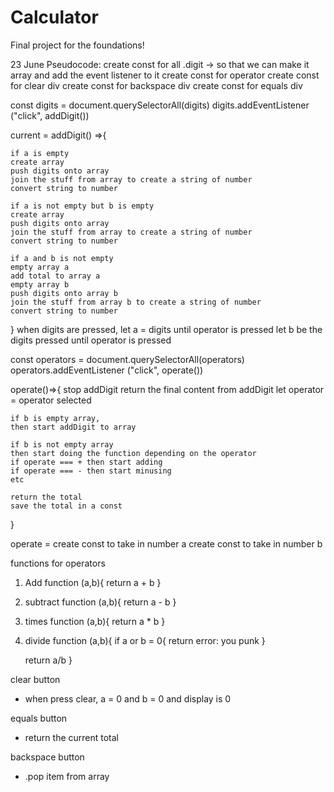 # Calculator
Final project for the foundations!


23 June Pseudocode:
create const for all .digit
    -> so that we can make it array and add the event listener to it
create const for operator
create const for clear div
create const for backspace div
create const for equals div


const digits = document.querySelectorAll(digits)
digits.addEventListener ("click", addDigit())

current = addDigit() =>{

    if a is empty
    create array
    push digits onto array
    join the stuff from array to create a string of number
    convert string to number

    if a is not empty but b is empty
    create array
    push digits onto array
    join the stuff from array to create a string of number
    convert string to number

    if a and b is not empty
    empty array a
    add total to array a
    empty array b
    push digits onto array b
    join the stuff from array b to create a string of number
    convert string to number

}
when digits are pressed, let a = digits until operator is pressed
let b be the digits pressed until operator is pressed

const operators = document.querySelectorAll(operators)
operators.addEventListener ("click", operate())

operate()=>{
    stop addDigit
    return the final content from addDigit
    let operator = operator selected

    if b is empty array,
    then start addDigit to array

    if b is not empty array
    then start doing the function depending on the operator
    if operate === + then start adding
    if operate === - then start minusing
    etc

    return the total
    save the total in a const
}

operate = 
create const to take in number a
create const to take in number b

functions for operators
1. Add
function (a,b){
    return a + b
}

2. subtract
function (a,b){
    return a - b
}

3. times
function (a,b){
    return a * b
}

4. divide
function (a,b){
    if a or b = 0{
        return error: you punk
    }

    return a/b
}


clear button
- when press clear, a = 0 and b = 0 and display is 0

equals button
- return the current total

backspace button
- .pop item from array